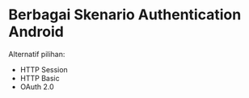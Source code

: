 # Berbagai Skenario Authentication Android #

Alternatif pilihan:

* HTTP Session
* HTTP Basic
* OAuth 2.0
